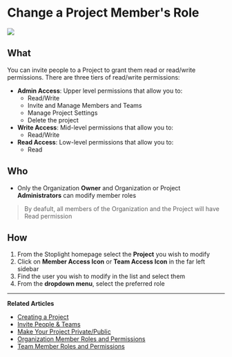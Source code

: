 # Change a Project Member's Role

![](/assets/gifs/project-member-invite.gif)
 
## What 
You can invite people to a Project to grant them read or read/write permissions. There are three tiers of read/write permissions: 
* **Admin Access**: Upper level permissions that allow you to:
    * Read/Write
    * Invite and Manage Members and Teams
    * Manage Project Settings
    * Delete the project 
* **Write Access**: Mid-level permissions that allow you to: 
    * Read/Write 
* **Read Access**: Low-level permissions that allow you to: 
    * Read
      
   
## 	 Who 
* Only the Organization **Owner** and Organization or Project **Administrators** can modify member roles

>By deafult, all members of the Organization and the Project will have Read permission

## How
1. From the Stoplight homepage select the **Project** you wish to modify 
2. Click on **Member Access Icon** or **Team Access Icon** in the far left sidebar 
3. Find the user you wish to modify in the list and select them
4. From the **dropdown menu**, select the preferred role 

---
**Related Articles**
- [Creating a Project](/platform/projects/creating-a-project)
- [Invite People & Teams](/platform/projects/invite-people)
- [Make Your Project Private/Public](/platform/projects/visibility)
- [Organization Member Roles and Permissions](/platform/organizations/roles)
- [Team Member Roles and Permissions](/platform/organizations/teams/roles)
